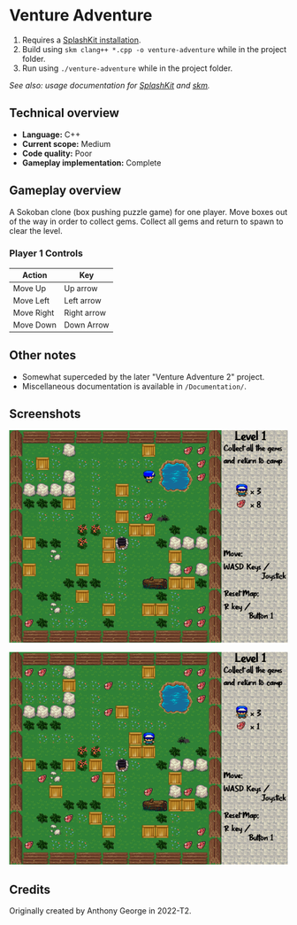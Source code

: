 # Venture Adventure

1. Requires a [SplashKit installation](https://splashkit.io/installation/).
2. Build using `skm clang++ *.cpp -o venture-adventure` while in the project folder.
3. Run using `./venture-adventure` while in the project folder.

_See also: usage documentation for [SplashKit](https://splashkit.io/guides/using-splashkit/0-overview/) and [skm](https://github.com/splashkit/skm/blob/master/README.MD)._

## Technical overview

- **Language:** C++
- **Current scope:** Medium
- **Code quality:** Poor
- **Gameplay implementation:** Complete

## Gameplay overview

A Sokoban clone (box pushing puzzle game) for one player. Move boxes out of the way in order to collect gems. Collect all gems and return to spawn to clear the level.

### Player 1 Controls

| Action      | Key         |
|-------------|-------------|
| Move Up     | Up arrow    |
| Move Left   | Left arrow  |
| Move Right  | Right arrow |
| Move Down   | Down Arrow  |

## Other notes

- Somewhat superceded by the later "Venture Adventure 2" project.
- Miscellaneous documentation is available in `/Documentation/`.

## Screenshots

![](Documentation/screenshot-01.png)

![](Documentation/screenshot-02.png)

## Credits

Originally created by Anthony George in 2022-T2.
